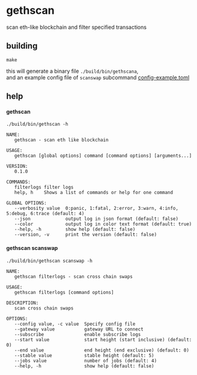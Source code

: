 # gethscan

scan eth-like blockchain and filter specified transactions

## building

```shell
make
```

this will generate a binary file `./build/bin/gethscana`,  
and an example config file of `scanswap` subcommand [config-example.toml](https://github.com/jowenshaw/gethscan/blob/master/params/config-example.toml)

## help

#### gethscan

```shell
./build/bin/gethscan -h
```

```text
NAME:
   gethscan - scan eth like blockchain

USAGE:
   gethscan [global options] command [command options] [arguments...]

VERSION:
   0.1.0

COMMANDS:
   filterlogs filter logs
   help, h    Shows a list of commands or help for one command

GLOBAL OPTIONS:
   --verbosity value  0:panic, 1:fatal, 2:error, 3:warn, 4:info, 5:debug, 6:trace (default: 4)
   --json             output log in json format (default: false)
   --color            output log in color text format (default: true)
   --help, -h         show help (default: false)
   --version, -v      print the version (default: false)
```

#### gethscan scanswap

```shell
./build/bin/gethscan scanswap -h
```

```text
NAME:
   gethscan filterlogs - scan cross chain swaps

USAGE:
   gethscan filterlogs [command options]

DESCRIPTION:
   scan cross chain swaps

OPTIONS:
   --config value, -c value  Specify config file
   --gateway value           gateway URL to connect
   --subscribe               enable subscribe logs
   --start value             start height (start inclusive) (default: 0)
   --end value               end height (end exclusive) (default: 0)
   --stable value            stable height (default: 5)
   --jobs value              number of jobs (default: 4)
   --help, -h                show help (default: false)
```
